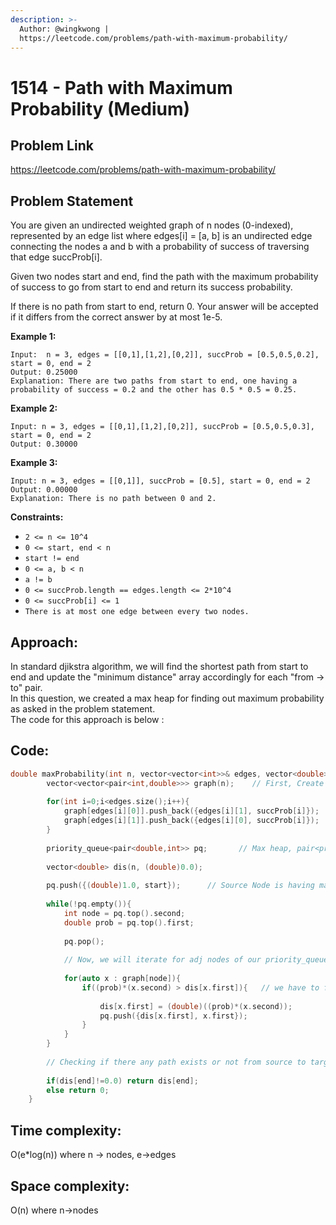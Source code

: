 ```yaml
---
description: >-
  Author: @wingkwong |
  https://leetcode.com/problems/path-with-maximum-probability/
---
```


# 1514 - Path with Maximum Probability (Medium)

## Problem Link

https://leetcode.com/problems/path-with-maximum-probability/

## Problem Statement

You are given an undirected weighted graph of n nodes (0-indexed), represented by an edge list where edges[i] = [a, b] is an undirected edge connecting the nodes a and b with a probability of success of traversing that edge succProb[i].

Given two nodes start and end, find the path with the maximum probability of success to go from start to end and return its success probability.

If there is no path from start to end, return 0. Your answer will be accepted if it differs from the correct answer by at most 1e-5.



**Example 1:**

```
Input:  n = 3, edges = [[0,1],[1,2],[0,2]], succProb = [0.5,0.5,0.2], start = 0, end = 2
Output: 0.25000
Explanation: There are two paths from start to end, one having a probability of success = 0.2 and the other has 0.5 * 0.5 = 0.25.
```

**Example 2:**

```
Input: n = 3, edges = [[0,1],[1,2],[0,2]], succProb = [0.5,0.5,0.3], start = 0, end = 2
Output: 0.30000
```

**Example 3:**  

```
Input: n = 3, edges = [[0,1]], succProb = [0.5], start = 0, end = 2  
Output: 0.00000  
Explanation: There is no path between 0 and 2.  
```

**Constraints:**

* `2 <= n <= 10^4`
* `0 <= start, end < n`
* `start != end`  
* `0 <= a, b < n`
* `a != b`  
* `0 <= succProb.length == edges.length <= 2*10^4`
* `0 <= succProb[i] <= 1`
* `There is at most one edge between every two nodes.`

## Approach:  

In standard djikstra algorithm, we will find the shortest path from start to end and update the "minimum distance" array accordingly for each "from -> to" pair.  
In this question, we created a max heap for finding out maximum probability as asked in the problem statement.  
The code for this approach is below : 


## Code:  

<Tabs>

<TabItem value="cpp" label="C++">
<SolutionAuthor name="@YOUR_ALIAS"/>

```cpp
double maxProbability(int n, vector<vector<int>>& edges, vector<double>& succProb, int start, int end) {
        vector<vector<pair<int,double>>> graph(n);    // First, Create Adjanacy list
        
        for(int i=0;i<edges.size();i++){
            graph[edges[i][0]].push_back({edges[i][1], succProb[i]});
            graph[edges[i][1]].push_back({edges[i][0], succProb[i]});
        }
        
        priority_queue<pair<double,int>> pq;       // Max heap, pair<probability, node>
        
        vector<double> dis(n, (double)0.0);       
        
        pq.push({(double)1.0, start});      // Source Node is having max probability which is equal to 1 
        
        while(!pq.empty()){
            int node = pq.top().second;
            double prob = pq.top().first;
            
            pq.pop();
            
            // Now, we will iterate for adj nodes of our priority_queue top node
            
            for(auto x : graph[node]){
                if((prob)*(x.second) > dis[x.first]){   // we have to find maximum probability path from source to target
                    
                    dis[x.first] = (double)((prob)*(x.second));
                    pq.push({dis[x.first], x.first});
                }
            }
        }
        
        // Checking if there any path exists or not from source to target node
        
        if(dis[end]!=0.0) return dis[end];   
        else return 0;
    }
```

</TabItem>

</Tabs>

## Time complexity:  
O(e*log(n)) where n -> nodes, e->edges  
  
## Space complexity:
O(n) where n->nodes
